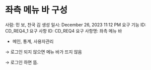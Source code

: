 # 좌측 메뉴 바 구성

사람: 민 보, 찬국 김
생성 일시: December 26, 2023 11:12 PM
요구 기능 ID: CD_REQ4_1
요구 사항 ID: CD_REQ4
요구 사항명: 좌측 메뉴 바

- 메인, 통계, 사용자관리

→ 로그인 되지 않으면 메뉴 바가 뜨지 않음

→ 로그인 하면 뜸.